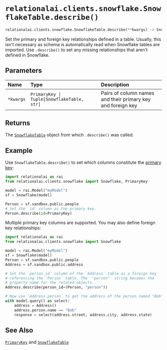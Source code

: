 # `relationalai.clients.snowflake.SnowflakeTable.describe()`

```python
relationalai.clients.snowflake.SnowflakeTable.describe(**kwargs) -> SnowflakeTable
```

Set the primary and foreign key relationships defined in a table.
Usually, this isn't necessary as schema is automatically read when Snowflake tables are imported.
Use `.describe()` to set any missing relationships that aren't defined in Snowflake.

## Parameters

| Name | Type | Description |
| :--- | :--- | :------ |
| `*kwargs` | `PrimaryKey \| Tuple[SnowflakeTable, str]` | Pairs of column names and their primary key and foreign key |

## Returns

The [`SnowflakeTable`](./README.md) object from which `.describe()` was called.

## Example

Use `SnowflakeTable.describe()` to set which columns constitute the [primary key](./PrimaryKey.md):

```python
import relationalai as rai
from relationalai.clients.snowflake import Snowflake, PrimaryKey

model = rai.Model("myModel")
sf = Snowflake(model)

Person = sf.sandbox.public.people
# Set the `id` column as the primary key.
Person.describe(id=PrimaryKey)
```

Multiple primary key columns are supported.
You may also define foreign key relationships:

```python
import relationalai as rai
from relationalai.clients.snowflake import Snowflake

model = rai.Model("myModel")
sf = Snowflake(model)
Person = sf.sandbox.public.people
Address = sf.sandbox.public.address

# Set the `person_id` column of the `Address` table as a foreign key
# referencing the `Person` table. The `"person"` string becomes the
# property name for the related objects.
Address.describe(person_id=(Person, "person"))

# Now use `Address.person` to get the address of the person named "Bob".
with model.query() as select:
    address = Address()
    address.person.name == "Bob"
    response = select(address.street, address.city, address.state)
```

## See Also

[`PrimaryKey`](./PrimaryKey.md) and [`SnowflakeTable`](../SnowflakeTable/README.md)
